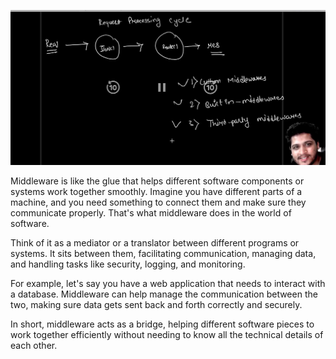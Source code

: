 ![img3](images/img3.png)

Middleware is like the glue that helps different software components or systems work together smoothly. Imagine you have different parts of a machine, and you need something to connect them and make sure they communicate properly. That's what middleware does in the world of software.

Think of it as a mediator or a translator between different programs or systems. It sits between them, facilitating communication, managing data, and handling tasks like security, logging, and monitoring.

For example, let's say you have a web application that needs to interact with a database. Middleware can help manage the communication between the two, making sure data gets sent back and forth correctly and securely.

In short, middleware acts as a bridge, helping different software pieces to work together efficiently without needing to know all the technical details of each other.